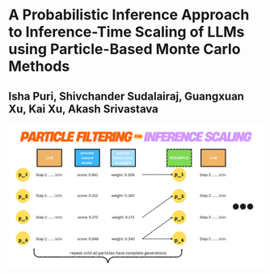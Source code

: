 # A Probabilistic Inference Approach to Inference-Time Scaling of LLMs using Particle-Based Monte Carlo Methods

## Isha Puri, Shivchander Sudalairaj, Guangxuan Xu, Kai Xu, Akash Srivastava

![Process Function Diagram](images/process_fun_diagram.jpg)
